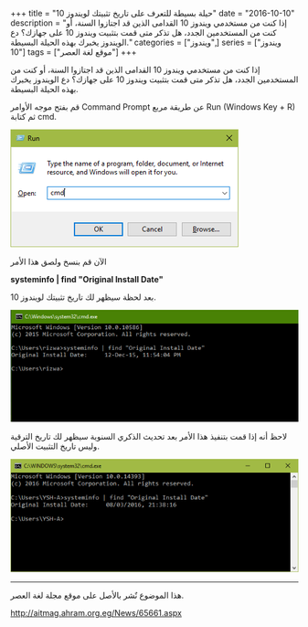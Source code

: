 +++
title = "حيلة بسيطة للتعرف على تاريخ تثبيتك لويندوز 10"
date = "2016-10-10"
description = "إذا كنت من مستخدمي ويندوز 10 القدامى الذين قد اجتازوا السنة، أو كنت من المستخدمين الجدد، هل تذكر متى قمت بتثبيت ويندوز 10 على جهازك؟ دع الويندوز يخبرك بهذه الحيلة البسيطة."
categories = ["ويندوز",]
series = ["ويندوز 10"]
tags = ["موقع لغة العصر"]
+++

إذا كنت من مستخدمي ويندوز 10 القدامى الذين قد اجتازوا السنة، أو كنت من المستخدمين الجدد، هل تذكر متى قمت بتثبيت ويندوز 10 على جهازك؟ دع الويندوز يخبرك بهذه الحيلة البسيطة.

قم بفتح موجه الأوامر Command Prompt عن طريقة مربع Run (Windows Key + R) ثم كتابة cmd.

![1](images/1.png)

الآن قم بنسخ ولصق هذا الأمر

**systeminfo | find "Original Install Date"**

بعد لحظة سيظهر لك تاريخ تثبيتك لويندوز 10.

![2](images/2.png)

لاحظ أنه إذا قمت بتنفيذ هذا الأمر بعد تحديث الذكري السنوية سيظهر لك تاريخ الترقية وليس تاريخ التثبيت الأصلي.

![3](images/3.png)

---
هذا الموضوع نٌشر باﻷصل على موقع مجلة لغة العصر.

http://aitmag.ahram.org.eg/News/65661.aspx